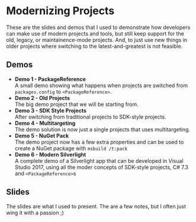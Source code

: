 # Modernizing Projects

These are the slides and demos that I used to demonstrate how developers 
can make use of modern projects and tools, but still keep support for the
old, legacy, or maintainence-mode projects. And, to just use new things in
older projects where switching to the latest-and-greatest is not feasible.

## Demos

 * **Demo 1 - PackageReference**  
   A small demo showing what happens when projects are switched from 
   `packages.config` to `<PackageReference>`.
 * **Demo 2 - Old Projects**  
   The big demo project that we will be starting from.
 * **Demo 3 - SDK Style Projects**  
   After switching from traditional projects to SDK-style projects.
 * **Demo 4 - Multitargeting**  
   The demo solution is now just a single projects that uses 
   multitargeting.
 * **Demo 5 - NuGet Pack**  
   The demo project now has a few extra properties and can be used to
   create a NuGet package with `msbuild /t:pack`
 * **Demo 6 - Modern Silverlight**  
   A complete demo of a Silverlight app that can be developed in Visual
   Studio 2017, using all the moder concepts of SDK-style projects, C#
   7.3 and `<PackageReference>`s
   
## Slides

The slides are what I used to present. The are a few notes, but I often 
just wing it with a passion ;)
